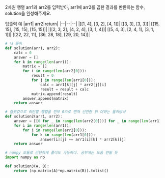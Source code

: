2차원 행렬 arr1과 arr2를 입력받아, arr1에 arr2를 곱한 결과를 반환하는 함수, solution을 완성해주세요.

입출력 예
|arr1|	arr2|return|
|--|--|--|
|[[1, 4], [3, 2], [4, 1]]|	[[3, 3], [3, 3]]|	[[15, 15], [15, 15], [15, 15]]|
|[[2, 3, 2], [4, 2, 4], [3, 1, 4]]|	[[5, 4, 3], [2, 4, 1], [3, 1, 1]]|	[[22, 22, 11], [36, 28, 18], [29, 20, 14]]|

```python
# 내 풀이
def solution(arr1, arr2):
    calc = 0
    answer = []
    for k in range(len(arr1)):
        matrix = []
        for i in range(len(arr2[0])):
            result = 0
            for j in range(len(arr1[0])):
                calc = arr1[k][j] * arr2[j][i]
                result = result + calc
            matrix.append(result)
        answer.append(matrix)
    return answer

# 결괏값으로 리턴할 행렬을 전부 0으로 먼저 선언한 뒤 더하는 풀이방식
def solution2(arr1, arr2):
    answer = [[0 for _ in range(len(arr2[0]))] for _ in range(len(arr1))]
    for i in range(len(arr1)):
        for j in range(len(arr2[0])):
            for k in range(len(arr1[0])):
                answer[i][j] += arr1[i][k] * arr2[k][j]
    return answer

# numpy 모듈로 간단하게 풀이도 가능하다. 공부에는 도움 안될 듯
import numpy as np

def solution3(A, B):
    return (np.matrix(A)*np.matrix(B)).tolist()

```